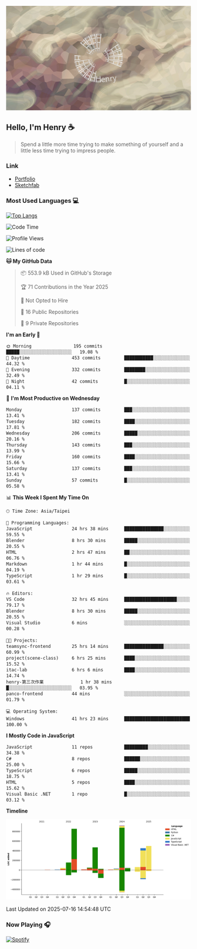 ![](./images/cover.jpg)

## Hello, I'm Henry :coffee:
> Spend a little more time trying to make something of yourself and a little less time trying to impress people.

### Link
- [Portfolio](https://drive.google.com/file/d/1kb96bzn4Bhdb4pImsUvKz9Oi9cx455D2/view?usp=drivesdk)
- [Sketchfab](https://sketchfab.com/henry4294967296/models)

### Most Used Languages 💻
 [![Top Langs](https://github-readme-stats.vercel.app/api/top-langs/?username=henry5720&theme=tokyonight&hide_title=true)](https://github.com/henry5720?tab=repositories)

<!--START_SECTION:waka-->
![Code Time](http://img.shields.io/badge/Code%20Time-73%20hrs%2013%20mins-blue)

![Profile Views](http://img.shields.io/badge/Profile%20Views-405-blue)

![Lines of code](https://img.shields.io/badge/From%20Hello%20World%20I%27ve%20Written-3.6%20million%20lines%20of%20code-blue)

**🐱 My GitHub Data** 

> 📦 553.9 kB Used in GitHub's Storage 
 > 
> 🏆 71 Contributions in the Year 2025
 > 
> 🚫 Not Opted to Hire
 > 
> 📜 16 Public Repositories 
 > 
> 🔑 9 Private Repositories 
 > 
**I'm an Early 🐤** 

```text
🌞 Morning                195 commits         █████░░░░░░░░░░░░░░░░░░░░   19.08 % 
🌆 Daytime                453 commits         ███████████░░░░░░░░░░░░░░   44.32 % 
🌃 Evening                332 commits         ████████░░░░░░░░░░░░░░░░░   32.49 % 
🌙 Night                  42 commits          █░░░░░░░░░░░░░░░░░░░░░░░░   04.11 % 
```
📅 **I'm Most Productive on Wednesday** 

```text
Monday                   137 commits         ███░░░░░░░░░░░░░░░░░░░░░░   13.41 % 
Tuesday                  182 commits         ████░░░░░░░░░░░░░░░░░░░░░   17.81 % 
Wednesday                206 commits         █████░░░░░░░░░░░░░░░░░░░░   20.16 % 
Thursday                 143 commits         ███░░░░░░░░░░░░░░░░░░░░░░   13.99 % 
Friday                   160 commits         ████░░░░░░░░░░░░░░░░░░░░░   15.66 % 
Saturday                 137 commits         ███░░░░░░░░░░░░░░░░░░░░░░   13.41 % 
Sunday                   57 commits          █░░░░░░░░░░░░░░░░░░░░░░░░   05.58 % 
```


📊 **This Week I Spent My Time On** 

```text
🕑︎ Time Zone: Asia/Taipei

💬 Programming Languages: 
JavaScript               24 hrs 38 mins      ███████████████░░░░░░░░░░   59.55 % 
Blender                  8 hrs 30 mins       █████░░░░░░░░░░░░░░░░░░░░   20.55 % 
HTML                     2 hrs 47 mins       ██░░░░░░░░░░░░░░░░░░░░░░░   06.76 % 
Markdown                 1 hr 44 mins        █░░░░░░░░░░░░░░░░░░░░░░░░   04.19 % 
TypeScript               1 hr 29 mins        █░░░░░░░░░░░░░░░░░░░░░░░░   03.61 % 

🔥 Editors: 
VS Code                  32 hrs 45 mins      ████████████████████░░░░░   79.17 % 
Blender                  8 hrs 30 mins       █████░░░░░░░░░░░░░░░░░░░░   20.55 % 
Visual Studio            6 mins              ░░░░░░░░░░░░░░░░░░░░░░░░░   00.28 % 

🐱‍💻 Projects: 
teamsync-frontend        25 hrs 14 mins      ███████████████░░░░░░░░░░   60.99 % 
project(scene-class)     6 hrs 25 mins       ████░░░░░░░░░░░░░░░░░░░░░   15.52 % 
itac-lab                 6 hrs 6 mins        ████░░░░░░░░░░░░░░░░░░░░░   14.74 % 
henry-第三次作業              1 hr 38 mins        █░░░░░░░░░░░░░░░░░░░░░░░░   03.95 % 
panco-frontend           44 mins             ░░░░░░░░░░░░░░░░░░░░░░░░░   01.79 % 

💻 Operating System: 
Windows                  41 hrs 23 mins      █████████████████████████   100.00 % 
```

**I Mostly Code in JavaScript** 

```text
JavaScript               11 repos            █████████░░░░░░░░░░░░░░░░   34.38 % 
C#                       8 repos             ██████░░░░░░░░░░░░░░░░░░░   25.00 % 
TypeScript               6 repos             █████░░░░░░░░░░░░░░░░░░░░   18.75 % 
HTML                     5 repos             ████░░░░░░░░░░░░░░░░░░░░░   15.62 % 
Visual Basic .NET        1 repo              █░░░░░░░░░░░░░░░░░░░░░░░░   03.12 % 
```



**Timeline**

![Lines of Code chart](https://raw.githubusercontent.com/henry5720/henry5720/main/assets/bar_graph.png)


 Last Updated on 2025-07-16 14:54:48 UTC
<!--END_SECTION:waka-->

### Now Playing 🎧
[![Spotify](https://spotify-recently-played-beta.vercel.app/api/spotify)](https://open.spotify.com/user/31uznrpamxhroyd2bt7xchxgnhce)

<!--
**henry5720/henry5720** is a ✨ _special_ ✨ repository because its `README.md` (this file) appears on your GitHub profile.

Here are some ideas to get you started:

- 🔭 I’m currently working on ...
- 🌱 I’m currently learning ...
- 👯 I’m looking to collaborate on ...
- 🤔 I’m looking for help with ...
- 💬 Ask me about ...
- 📫 How to reach me: ...
- 😄 Pronouns: ...
- ⚡ Fun fact: ...
-->
